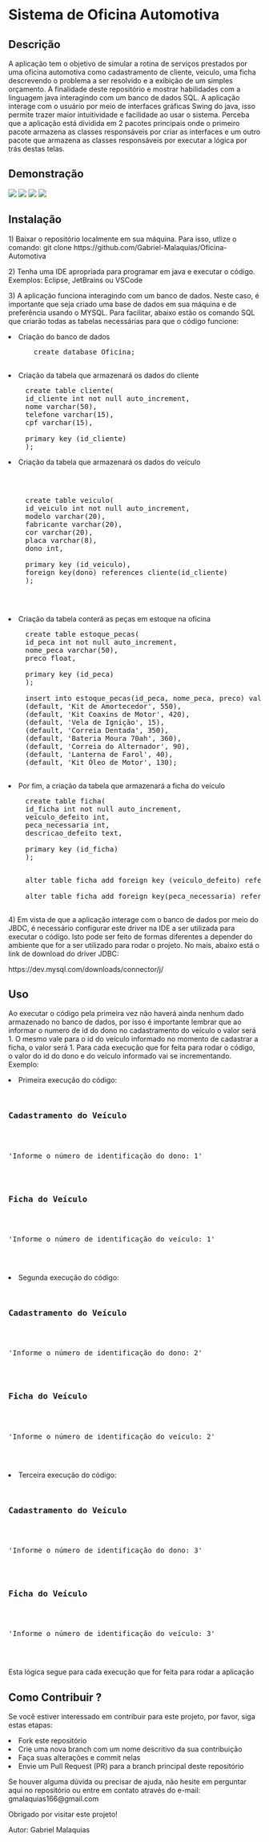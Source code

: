 <h1>Sistema de Oficina Automotiva</h1>
<h2>Descrição</h2>
<p>A aplicação tem o objetivo de simular a rotina de serviços prestados por uma oficina automotiva como cadastramento de cliente, veiculo, uma ficha descrevendo o problema a ser resolvido e a exibição de um simples
orçamento. A finalidade deste repositório e mostrar habilidades com a linguagem java interagindo com um banco de dados SQL. A aplicação interage com o usuário por meio de interfaces gráficas Swing do java, isso permite trazer maior intuitividade e facilidade ao usar o sistema. Perceba que a aplicação está dividida em 2 pacotes principais onde o primeiro pacote armazena as classes responsáveis por criar as interfaces e um outro pacote que armazena as classes responsáveis por executar a lógica por trás destas telas.</p>
<h2>Demonstração</h2>
<p></p>
<img src="https://github.com/Gabriel-Malaquias/Oficina-Automotiva/blob/main/Pacote/Imagens_Demonstra%C3%A7%C3%A3o/Customer.png">
<img src="https://github.com/Gabriel-Malaquias/Oficina-Automotiva/blob/main/Pacote/Imagens_Demonstra%C3%A7%C3%A3o/Vehicle.png">
<img src="https://github.com/Gabriel-Malaquias/Oficina-Automotiva/blob/main/Pacote/Imagens_Demonstra%C3%A7%C3%A3o/Record.png">
<img src="https://github.com/Gabriel-Malaquias/Oficina-Automotiva/blob/main/Pacote/Imagens_Demonstra%C3%A7%C3%A3o/Budget.png">
<h2>Instalação</h2>
<p>1) Baixar o repositório localmente em sua máquina. Para isso, utlize o comando: git clone https://github.com/Gabriel-Malaquias/Oficina-Automotiva
<p>2) Tenha uma IDE apropriada para programar em java e executar o código. Exemplos: Eclipse, JetBrains ou VSCode</p>
<p>3) A aplicação funciona interagindo com um banco de dados. Neste caso, é importante que seja criado uma base de dados em sua máquina e de preferência usando o MYSQL. Para facilitar, abaixo estão 
os comando SQL que criarão todas as tabelas necessárias para que o código funcione:</p>
<div>
  <nav>
    <li>Criação do banco de dados</li>
    <p>
      <pre>
      create database Oficina;
      </pre>
    </p>
    <li>Criação da tabela que armazenará os dados do cliente
    <p>
    <pre>
    create table cliente(
    id_cliente int not null auto_increment,
    nome varchar(50),
    telefone varchar(15),
    cpf varchar(15),<br>
    primary key (id_cliente)
    );</pre></p>
    </li>
    <li>Criação da tabela que armazenará os dados do veículo
    <pre>
    <p>
    create table veiculo(
    id_veiculo int not null auto_increment,
    modelo varchar(20),
    fabricante varchar(20),
    cor varchar(20),
    placa varchar(8),
    dono int,<br>
    primary key (id_veiculo),
    foreign key(dono) references cliente(id_cliente)
    );</p>
    </pre>
    </li>
    <li>Criação da tabela conterá as peças em estoque na oficina
    <p>
    <pre>
    create table estoque_pecas(
    id_peca int not null auto_increment,
    nome_peca varchar(50),
    preco float,<br>
    primary key (id_peca)
    );<br>
    insert into estoque_pecas(id_peca, nome_peca, preco) values 
    (default, 'Kit de Amortecedor', 550),
    (default, 'Kit Coaxins de Motor', 420),
    (default, 'Vela de Ignição', 15),
    (default, 'Correia Dentada', 350),
    (default, 'Bateria Moura 70ah', 360),
    (default, 'Correia do Alternador', 90),
    (default, 'Lanterna de Farol', 40),
    (default, 'Kit Óleo de Motor', 130);
    </pre>
    </p>
    </li>
    <li>Por fim, a criação da tabela que armazenará a ficha do veículo
    <p>
    <pre>
    create table ficha(
    id_ficha int not null auto_increment,
    veiculo_defeito int,
    peca_necessaria int,
    descricao_defeito text,<br>
    primary key (id_ficha)
    );</p>
    alter table ficha add foreign key (veiculo_defeito) references veiculo(id_veiculo);<br>
    alter table ficha add foreign key(peca_necessaria) references estoque_pecas(id_pecas);
    </pre>  
  </li>
  </nav>
</div>
<p>4) Em vista de que a aplicação interage com o banco de dados por meio do JBDC, é necessário configurar este driver na IDE a ser utilizada para executar o código. Isto pode ser feito de formas diferentes a depender
do ambiente que for a ser utilizado para rodar o projeto. No mais, abaixo está o link de download do driver JDBC:</p>
<p>https://dev.mysql.com/downloads/connector/j/</p>
<h2>Uso</h2>
<p>Ao executar o código pela primeira vez não haverá ainda nenhum dado armazenado no banco de dados, por isso é importante lembrar que ao informar o numero de id do dono no cadastramento do veículo o valor será 1. O mesmo
vale para o id do veículo informado no momento de cadastrar a ficha, o valor será 1. Para cada execução que for feita para rodar o código, o valor do id do dono e do veículo informado vai se incrementando. Exemplo:
<div>
  <nav>
    <li>Primeira execução do código: 
      <pre>
      <h3>Cadastramento do Veículo</h3>
      <p>'Informe o número de identificação do dono: 1'</p>
      <h3>Ficha do Veículo</h3>
      <p>'Informe o número de identificação do veículo: 1'</p>
      </pre>
    </li>
    <li>Segunda execução do código:
      <pre>
      <h3>Cadastramento do Veículo</h3>
      <p>'Informe o número de identificação do dono: 2'</p>
      <h3>Ficha do Veículo</h3>
      <p>'Informe o número de identificação do veículo: 2'</p>
      </pre>
    </li>
    <li>Terceira execução do código:
      <pre>
      <h3>Cadastramento do Veículo</h3>
      <p>'Informe o número de identificação do dono: 3'</p>
      <h3>Ficha do Veículo</h3>  
      <p>'Informe o número de identificação do veículo: 3'</p>
      </pre>
    </li>
  </nav>
</div> 
Esta lógica segue para cada execução que for feita para rodar a aplicação
</p>
<h2>Como Contribuir ?</h2>
<p>Se você estiver interessado em contribuir para este projeto, por favor, siga estas etapas:
<div>
  <nav>  
    <li>Fork este repositório</li>
    <li>Crie uma nova branch com um nome descritivo da sua contribuição</li>
    <li>Faça suas alterações e commit nelas</li>
    <li>Envie um Pull Request (PR) para a branch principal deste repositório</li>
  </nav>
</div>
</p>
<p>Se houver alguma dúvida ou precisar de ajuda, não hesite em perguntar aqui no repositório ou entre em contato através do e-mail: gmalaquias166@gmail.com

Obrigado por visitar este projeto!

Autor: Gabriel Malaquias 
</p>
